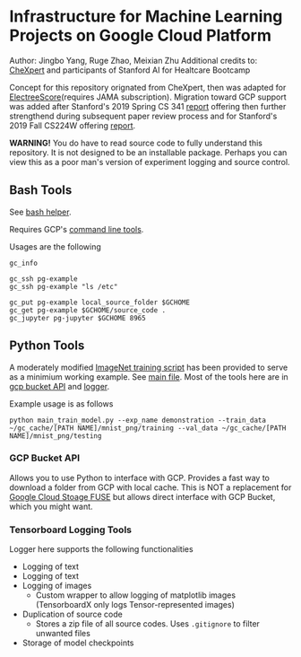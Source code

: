 # Infrastructure for Machine Learning Projects on Google Cloud Platform

Author: Jingbo Yang, Ruge Zhao, Meixian Zhu
Additional credits to: [CheXpert](https://stanfordmlgroup.github.io/competitions/chexpert/) and participants of Stanford AI for Healtcare Bootcamp

Concept for this repository orignated from CheXpert, then was adapted for [ElectreeScore](https://jamanetwork.com/journals/jamanetworkopen/fullarticle/2767367)(requires JAMA subscription). Migration toward GCP support was added after Stanford's 2019 Spring CS 341 [report](https://web.stanford.edu/class/cs341/project/Zhao-Zhu-Yang_report.pdf) offering then further strengthend during subsequent paper review process and for Stanford's 2019 Fall CS224W offering [report](https://web.stanford.edu/class/cs224w/project/26425124.pdf).

**WARNING!** You do have to read source code to fully understand this repository. It is not designed to be an installable package. Perhaps you can view this as a poor man's version of experiment logging and source control.

## Bash Tools

See [bash helper](bash_scripts/bash_helper.sh). 

Requires GCP's [command line tools](https://cloud.google.com/sdk/gcloud/).

Usages are the following

```
gc_info

gc_ssh pg-example
gc_ssh pg-example "ls /etc"

gc_put pg-example local_source_folder $GCHOME
gc_get pg-example $GCHOME/source_code .
gc_jupyter pg-jupyter $GCHOME 8965
```

## Python Tools

A moderately modified [ImageNet training script](https://github.com/pytorch/examples/tree/master/imagenet) has been provided to serve as a minimium working example. See [main file](main_train_model.py). Most of the tools here are in [gcp bucket API](utils/gc_storage.py) and [logger](utils/tb_logger.py).

Example usage is as follows
```
python main_train_model.py --exp_name demonstration --train_data ~/gc_cache/[PATH NAME]/mnist_png/training --val_data ~/gc_cache/[PATH NAME]/mnist_png/testing
```

### GCP Bucket API

Allows you to use Python to interface with GCP. Provides a fast way to download a folder from GCP with local cache. This is NOT a replacement for [Google Cloud Stoage FUSE](https://cloud.google.com/storage/docs/gcs-fuse) but allows direct interface with GCP Bucket, which you might want.

### Tensorboard Logging Tools

Logger here supports the following functionalities

* Logging of text
* Logging of text
* Logging of images
   * Custom wrapper to allow logging of matplotlib images (TensorboardX only logs Tensor-represented images)
* Duplication of source code
    * Stores a zip file of all source codes. Uses `.gitignore` to filter unwanted files
* Storage of model checkpoints